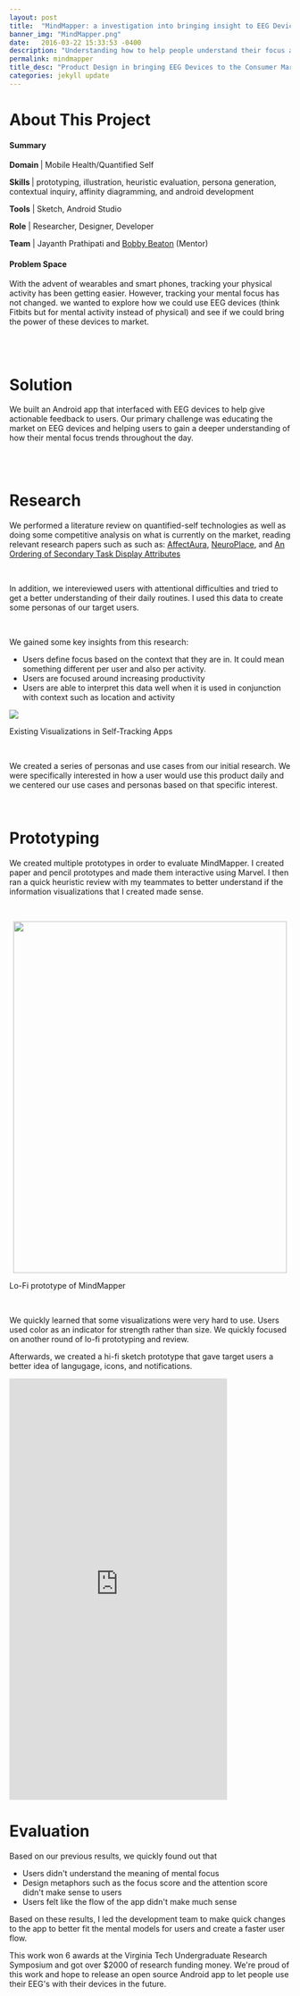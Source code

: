 ```yaml
---
layout: post
title:  "MindMapper: a investigation into bringing insight to EEG Devices"
banner_img: "MindMapper.png"
date:   2016-03-22 15:33:53 -0400
description: "Understanding how to help people understand their focus and attention throughout the day"
permalink: mindmapper
title_desc: "Product Design in bringing EEG Devices to the Consumer Market"
categories: jekyll update
---
```


# About This Project

<div class="row" >
	    <div class="col-sm-6">
            <h4> Summary </h4> 
            <p><b>Domain </b>| Mobile Health/Quantified Self </p> 
            <p><b>Skills </b>| prototyping, illustration, heuristic evaluation, persona generation, contextual inquiry, affinity diagramming, and android development  </p>
            <p><b>Tools</b> | Sketch, Android Studio</p> 
            <p><b>Role</b> | Researcher, Designer, Developer</p>
            <p><b>Team</b> | Jayanth Prathipati and <a href="http://people.cs.vt.edu/rbeaton/">Bobby Beaton</a> (Mentor)  </p> 
          </div>
          <div class="col-sm-6">
          <h4>Problem Space</h4>
          <p>With the advent of wearables and smart phones, tracking your physical activity has been getting easier. However, tracking your mental focus has not changed. we wanted to explore how we could use EEG devices (think Fitbits but for mental activity instead of physical) and see if we could bring the power of these devices to market. </p>
          </div>
</div>

<br> 
<br> 


# Solution 

We built an Android app that interfaced with EEG devices to help give actionable feedback to users. Our primary challenge was educating the market on EEG devices and helping users to gain a deeper understanding of how their mental focus trends throughout the day.

<br> 
<br> 

# Research 

<div class="row">

<div class="col-sm-6">
  <p>
    We performed a literature review on quantified-self technologies as well as doing some competitive analysis on what is currently on the market, reading relevant research papers such as such as: <a target="_blank" href="http://research.microsoft.com/apps/pubs/default.aspx?id=163348">AffectAura</a>, <a target="_blank" href="http://www.academia.edu/2518447/NeuroPlace_Making_sense_of_a_place">NeuroPlace</a>, and <a target="_blank" href="http://infovis.cs.vt.edu/oldsite/papers/CHI02-periphvis.pdf">An Ordering of Secondary Task Display Attributes</a>
  </p>

  <br> 
  <p>
    In addition, we intereviewed users with attentional difficulties and tried to get a better understanding of their daily routines. I used this data to create some personas of our target users. 
  </p>
  <br> 
  <p>
    We gained some key insights from this research: 
  </p>
  <ul>
    <li>
      Users define focus based on the context that they are in. It could mean something different per user and also per activity.  
    </li>
    <li>
      Users are focused around increasing productivity
    </li>
    <li>
      Users are able to interpret this data well when it is used in conjunction with context such as location and activity
    </li>
  </ul>
</div>
<div class="col-sm-6">
<img src="/img/competitive_analysis.png">
<p id="post-caption">Existing Visualizations in Self-Tracking Apps</p>






</div>


</div>

<br> 

We created a series of personas and use cases from our initial research. We were specifically interested in how a user would use this product daily and we centered our use cases and personas based on that specific interest. 

<br> 

# Prototyping 

We created multiple prototypes in order to evaluate MindMapper. 
I created paper and pencil prototypes and made them interactive using Marvel. I then ran a quick heuristic review with my teammates to better understand if the information visualizations that I created made sense. 

<br>

<img src="/img/mindmapper_lo_fi.png" style="width:35em; height:45em;  display: block;
    margin: 0 auto;">
<p id="post-caption">Lo-Fi prototype of MindMapper</p>


<br> 

We quickly learned that some visualizations were very hard to use. Users used color as an indicator for strength rather than size. We quickly focused on another round of lo-fi prototyping and review. 


Afterwards, we created a hi-fi sketch prototype that gave target users a better idea of langugage, icons, and notifications. 


<iframe src="https://marvelapp.com/68d492?emb=1" width="390" height="755" allowTransparency="true" frameborder="0"></iframe>

<br> 

# Evaluation 

Based on our previous results, we quickly found out that 

- Users didn't understand the meaning of mental focus 
- Design metaphors such as the focus score and the attention score didn't make sense to users 
- Users felt like the flow of the app didn't make much sense

Based on these results, I led the development team to make quick 
changes to the app to better fit the mental models for users and create a faster user flow. 

This work won 6 awards at the Virginia Tech Undergraduate Research Symposium and got over $2000 of research funding money. We're proud of this work and hope to release an open source Android app to let people use their EEG's with their devices in the future. 



